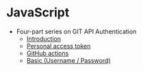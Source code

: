 # JavaScript

- Four-part series on GIT API Authentication
    - [Introduction](https://dev.to/gr2m/github-api-authentication-introduction-39dj)
    - [Personal access token](https://dev.to/gr2m/github-api-authentication-personal-access-tokens-53kd)
    - [GitHub actions](https://dev.to/gr2m/github-api-authentication-github-actions-la3)
    - [Basic (Username / Password)](https://dev.to/gr2m/github-api-authentication-username-password-basic-4na5)

